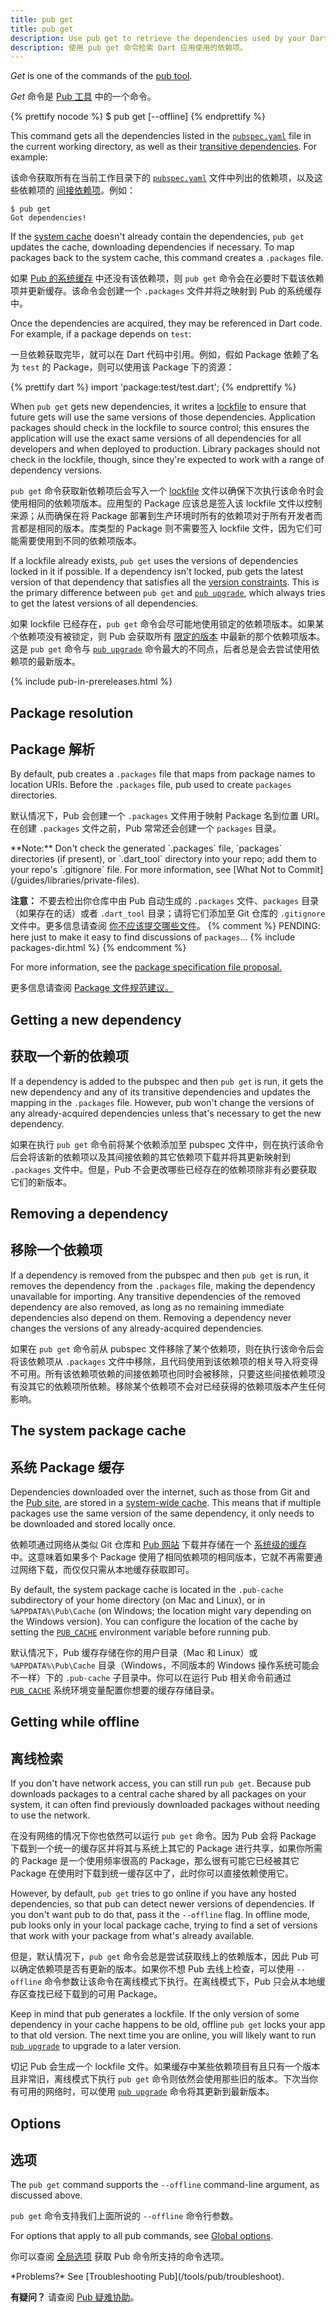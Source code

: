 ```yaml
---
title: pub get
title: pub get
description: Use pub get to retrieve the dependencies used by your Dart application.
description: 使用 pub get 命令检索 Dart 应用使用的依赖项。
---
```


_Get_ is one of the commands of the [pub tool](/tools/pub/cmd).

_Get_ 命令是 [Pub 工具](/tools/pub/cmd) 中的一个命令。

{% prettify nocode %}
$ pub get [--offline]
{% endprettify %}

This command gets all the dependencies listed in the
[`pubspec.yaml`](/tools/pub/pubspec) file in the current working
directory, as well as their
[transitive dependencies](/tools/pub/glossary#transitive-dependency).
For example:

该命令获取所有在当前工作目录下的 [`pubspec.yaml`](/tools/pub/pubspec) 文件中列出的依赖项，以及这些依赖项的 [间接依赖项](/tools/pub/glossary#transitive-dependency)。例如：

```terminal
$ pub get
Got dependencies!
```

If the [system cache](/tools/pub/glossary#system-cache)
doesn't already contain the dependencies, `pub get`
updates the cache,
downloading dependencies if necessary.
To map packages back to the system cache,
this command creates a `.packages` file.

如果 [Pub 的系统缓存](/tools/pub/glossary#system-cache) 中还没有该依赖项，则 `pub get` 命令会在必要时下载该依赖项并更新缓存。该命令会创建一个 `.packages` 文件并将之映射到 Pub 的系统缓存中。

Once the dependencies are acquired, they may be referenced in Dart code.
For example, if a package depends on `test`:

一旦依赖获取完毕，就可以在 Dart 代码中引用。例如，假如 Package 依赖了名为 `test` 的 Package，则可以使用该 Package 下的资源：

{% prettify dart %}
import 'package:test/test.dart';
{% endprettify %}

When `pub get` gets new dependencies, it writes a
[lockfile](/tools/pub/glossary#lockfile) to ensure that future
gets will use the same versions of those dependencies.
Application packages should check in the lockfile to source control;
this ensures the application will use the exact same versions
of all dependencies for all developers and when deployed to production.
Library packages should not check in the lockfile, though, since they're
expected to work with a range of dependency versions.

`pub get` 命令获取新依赖项后会写入一个 [lockfile](/tools/pub/glossary#lockfile) 文件以确保下次执行该命令时会使用相同的依赖项版本。应用型的 Package 应该总是签入该 lockfile 文件以控制来源；从而确保在将 Package 部署到生产环境时所有的依赖项对于所有开发者而言都是相同的版本。库类型的 Package 则不需要签入 lockfile 文件，因为它们可能需要使用到不同的依赖项版本。

If a lockfile already exists, `pub get` uses the versions of dependencies
locked in it if possible. If a dependency isn't locked, pub gets the
latest version of that dependency that satisfies all the [version
constraints](/tools/pub/glossary#version-constraint).
This is the primary difference between `pub get` and
[`pub upgrade`](/tools/pub/cmd/pub-upgrade), which always tries to
get the latest versions of all dependencies.

如果 lockfile 已经存在，`pub get` 命令会尽可能地使用锁定的依赖项版本。如果某个依赖项没有被锁定，则 Pub 会获取所有 [限定的版本](/tools/pub/glossary#version-constraint) 中最新的那个依赖项版本。这是 `pub get` 命令与 [`pub upgrade`](/tools/pub/cmd/pub-upgrade) 命令最大的不同点，后者总是会去尝试使用依赖项的最新版本。

{% include pub-in-prereleases.html %}

## Package resolution

## Package 解析

By default, pub creates a `.packages` file
that maps from package names to location URIs.
Before the `.packages` file, pub used to create `packages` directories.

默认情况下，Pub 会创建一个 `.packages` 文件用于映射 Package 名到位置 URI。在创建 `.packages` 文件之前，Pub 常常还会创建一个 `packages` 目录。

<aside class="alert alert-info" markdown="1">
**Note:** Don't check the generated `.packages` file,
`packages` directories (if present), or
`.dart_tool` directory into your repo;
add them to your repo's `.gitignore` file.
For more information, see
[What Not to Commit](/guides/libraries/private-files).

**注意：** 不要去检出你仓库中由 Pub 自动生成的 `.packages` 文件、`packages` 目录（如果存在的话）或者 `.dart_tool` 目录；请将它们添加至 Git 仓库的 `.gitignore` 文件中。更多信息请查阅 [你不应该提交哪些文件](/guides/libraries/private-files)。
{% comment %}
PENDING: here just to make it easy to find discussions of `packages`...
{% include packages-dir.html %}
{% endcomment %}
</aside>

For more information, see the
[package specification file proposal.](https://github.com/lrhn/dep-pkgspec/blob/master/DEP-pkgspec.md#proposal)

更多信息请查阅 [Package 文件规范建议。](https://github.com/lrhn/dep-pkgspec/blob/master/DEP-pkgspec.md#proposal)

## Getting a new dependency

## 获取一个新的依赖项

If a dependency is added to the pubspec and then `pub get` is run,
it gets the new dependency and any of its transitive dependencies and
updates the mapping in the `.packages` file.
However, pub won't change the versions of any already-acquired
dependencies unless that's necessary to get the new dependency.

如果在执行 `pub get` 命令前将某个依赖添加至 pubspec 文件中，则在执行该命令后会将该新的依赖项以及其间接依赖的其它依赖项下载并将其更新映射到 `.packages` 文件中。但是，Pub 不会更改哪些已经存在的依赖项除非有必要获取它们的新版本。

## Removing a dependency

## 移除一个依赖项

If a dependency is removed from the pubspec and then `pub get` is run,
it removes the dependency from the `.packages` file,
making the dependency unavailable for importing.
Any transitive dependencies of the removed dependency are also removed,
as long as no remaining immediate dependencies also depend on them.
Removing a dependency never changes the versions of any
already-acquired dependencies.

如果在 `pub get` 命令前从 pubspec 文件移除了某个依赖项，则在执行该命令后会将该依赖项从 `.packages` 文件中移除，且代码使用到该依赖项的相关导入将变得不可用。所有该依赖项依赖的间接依赖项也同时会被移除，只要这些间接依赖项没有没其它的依赖项所依赖。移除某个依赖项不会对已经获得的依赖项版本产生任何影响。

## The system package cache

## 系统 Package 缓存

Dependencies downloaded over the internet, such as those from Git and the
[Pub site]({{site.pub}}), are stored in a
[system-wide cache](/tools/pub/glossary#system-cache).
This means that if multiple packages use the same version of the
same dependency, it only needs to be
downloaded and stored locally once.

依赖项通过网络从类似 Git 仓库和 [Pub 网站]({{site.pub}}) 下载并存储在一个 [系统级的缓存](/tools/pub/glossary#system-cache) 中。这意味着如果多个 Package 使用了相同依赖项的相同版本，它就不再需要通过网络下载，而仅仅只需从本地缓存获取即可。

By default, the system package cache is located in the `.pub-cache`
subdirectory of your home directory (on Mac and Linux),
or in `%APPDATA%\Pub\Cache` (on Windows;
the location might vary depending on the Windows version).
You can configure the location of the cache by setting the
[`PUB_CACHE`](/tools/pub/environment-variables)
environment variable before running pub.

默认情况下，Pub 缓存存储在你的用户目录（Mac 和 Linux）或 `%APPDATA%\Pub\Cache` 目录（Windows，不同版本的 Windows 操作系统可能会不一样）下的 `.pub-cache` 子目录中。你可以在运行 Pub 相关命令前通过 [`PUB_CACHE`](/tools/pub/environment-variables) 系统环境变量配置你想要的缓存存储目录。

## Getting while offline

## 离线检索

If you don't have network access, you can still run `pub get`.
Because pub downloads packages to a central cache shared by all packages
on your system, it can often find previously downloaded packages
without needing to use the network.

在没有网络的情况下你也依然可以运行 `pub get` 命令。因为 Pub 会将 Package 下载到一个统一的缓存区并将其与系统上其它的 Package 进行共享，如果你所需的 Package 是一个使用频率很高的 Package，那么很有可能它已经被其它 Package 在使用时下载到统一缓存区中了，此时你可以直接依赖使用它。

However, by default, `pub get` tries to go online if you
have any hosted dependencies,
so that pub can detect newer versions of dependencies.
If you don't want pub to do that, pass it the `--offline` flag.
In offline mode, pub looks only in your local package cache,
trying to find a set of versions that work with your package from what's already
available.

但是，默认情况下，`pub get` 命令会总是尝试获取线上的依赖版本，因此 Pub 可以确定依赖项是否有更新的版本。如果你不想 Pub 去线上检查，可以使用 `--offline` 命令参数让该命令在离线模式下执行。在离线模式下，Pub 只会从本地缓存区查找已经下载到的可用 Package。

Keep in mind that pub generates a lockfile. If the
only version of some dependency in your cache happens to be old,
offline `pub get` locks your app to that old version.
The next time you are online, you will likely want to
run [`pub upgrade`](/tools/pub/cmd/pub-upgrade) to upgrade to a later version.

切记 Pub 会生成一个 lockfile 文件。如果缓存中某些依赖项目有且只有一个版本且非常旧，离线模式下执行 `pub get` 命令则依然会使用那些旧的版本。下次当你有可用的网络时，可以使用 [`pub upgrade`](/tools/pub/cmd/pub-upgrade) 命令将其更新到最新版本。

## Options

## 选项

The `pub get` command supports the `--offline`
command-line argument, as discussed above.

`pub get` 命令支持我们上面所说的 `--offline` 命令行参数。

For options that apply to all pub commands, see
[Global options](/tools/pub/cmd#global-options).

你可以查阅 [全局选项](/tools/pub/cmd#global-options) 获取 Pub 命令所支持的命令选项。

<aside class="alert alert-info" markdown="1">
*Problems?*
See [Troubleshooting Pub](/tools/pub/troubleshoot).

**有疑问？**
请查阅 [Pub 疑难协助](/tools/pub/troubleshoot)。
</aside>
